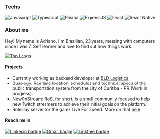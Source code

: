 ### Techs
![Javascript](https://img.shields.io/badge/JavaScript-323330?style=for-the-badge&logo=javascript&logoColor=F7DF1E) ![Typescript](https://img.shields.io/badge/TypeScript-007ACC?style=for-the-badge&logo=typescript&logoColor=white) ![Prisma](https://img.shields.io/badge/prisma-283140?style=for-the-badge&logo=prisma&logoColor=white) ![ExpressJS](https://img.shields.io/badge/Express.js-000000?style=for-the-badge&logo=express&logoColor=white) ![React](https://img.shields.io/badge/React-20232A?style=for-the-badge&logo=react&logoColor=61DAFB) ![React Native](	https://img.shields.io/badge/React_Native-20232A?style=for-the-badge&logo=react&logoColor=61DAFB)

### About me
Hey! My name is Adriano. I'm Brazilian, 23 years, messing with computers since i was 7. Self learner and love to find out how things work.

[![Top Langs](https://github-readme-stats.vercel.app/api/top-langs/?username=trezub&layout=compact&theme=react&hide_border=true&border_radius=0)](https://github.com/anuraghazra/github-readme-stats)

#### Projects
- Currently working as backend developer at [BLD Logistics](https://bldlogistica.com.br)
- Busology: Realtime location, schedules and technical specs of the public transportation system from the city of Curitiba - PR (Work in progress).
- [NewOnStream](https://github.com/NewOnStream): NoS, for short, is a small community focused to help new Twitch streamers to achieve their initial goals on the platform.
- Roleplay server for the game Live For Speed. More on that [here](https://github.com/Trezub/insim-client-node)

#### Reach me in
[![Linkedin badge](https://img.shields.io/badge/-Adriano_Trezub_D%C3%A9a-273c75?style=for-the-badge&labelColor=192a56&logo=linkedin&logoColor=white&link=https://linkedin.com/in/adriano-dea)](https://linkedin.com/in/adriano-dea)
[![Gmail badge](https://img.shields.io/badge/-adriano.trezub@gmail.com-273c75?style=for-the-badge&labelColor=192a56&logo=gmail&logoColor=white&link=mailto:adriano.trezub@gmail.com)](mailto:adriano.trezub@gmail.com)
[![Linktree badge](https://img.shields.io/badge/-Trezub-273c75?style=for-the-badge&labelColor=192a56&logo=linktree&logoColor=white&link=https://linktr.ee/Trezub)](https://linktr.ee/Trezub)
